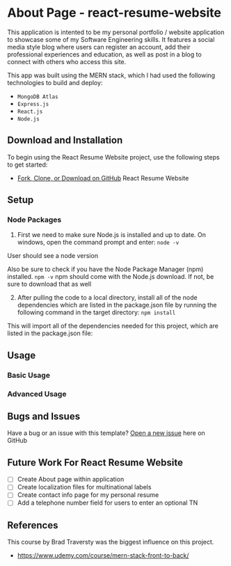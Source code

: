 # About Page - react-resume-website
This application is intented to be my personal portfolio / website application to showcase some of my Software Engineering skills. It features a social media style blog where users can register an account, add their professional experiences and education, as well as post in a blog to connect with others who access this site.

This app was built using the MERN stack, which I had used the following technologies to build and deploy:
* `MongoDB Atlas`
* `Express.js`
* `React.js`
* `Node.js`


## Download and Installation

To begin using the React Resume Website project, use the following steps to get started:
* [Fork, Clone, or Download on GitHub](https://github.com/KVessey/react-resume-website) React Resume Website

## Setup
### Node Packages
1. First we need to make sure Node.js is installed and up to date. On windows, open the command prompt and enter:
 `node -v`

User should see a node version

Also be sure to check if you have the Node Package Manager (npm) installed.
`npm -v`
npm should come with the Node.js download. If not, be sure to download that as well

2. After pulling the code to a local directory, install all of the node dependencies which are listed in the package.json file by running the following command in the target directory:
 `npm install`

This will import all of the dependencies needed for this project, which are listed in the package.json file:

## Usage

### Basic Usage


### Advanced Usage


## Bugs and Issues

Have a bug or an issue with this template? [Open a new issue](https://github.com/KVessey/react-resume-website/issues) here on GitHub


## Future Work For React Resume Website
- [ ] Create About page within application
- [ ] Create localization files for multinational labels
- [ ] Create contact info page for my personal resume
- [ ] Add a telephone number field for users to enter an optional TN

## References
This course by Brad Traversty was the biggest influence on this project. 
* https://www.udemy.com/course/mern-stack-front-to-back/

